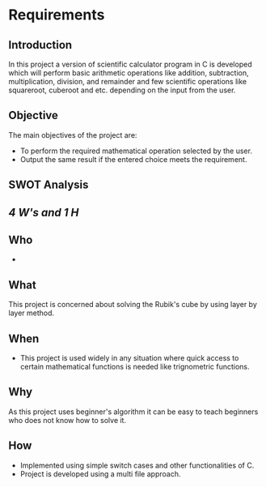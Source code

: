 # Requirements
## Introduction
In this project a version of scientific calculator program in C is developed which will perform basic arithmetic operations like addition, subtraction, multiplication, division, and remainder  and few scientific operations like squareroot, cuberoot and etc. depending on the input from the user.

## Objective
The main objectives of the project are:
* To perform the required mathematical operation selected by the user.
* Output the same result if the entered choice meets the requirement.

## SWOT Analysis

## ***4 W's and 1 H***
## Who
- 
## What
This project is concerned about solving the Rubik's cube by using layer by layer method.
## When 
- This project is used widely in any situation where quick access to certain mathematical functions is needed like trignometric functions.
## Why
As this project uses beginner's algorithm it can be easy to teach beginners who does not know how to solve it.
## How
- Implemented using simple switch cases and other functionalities of C.
- Project is developed using a multi file approach.




  

